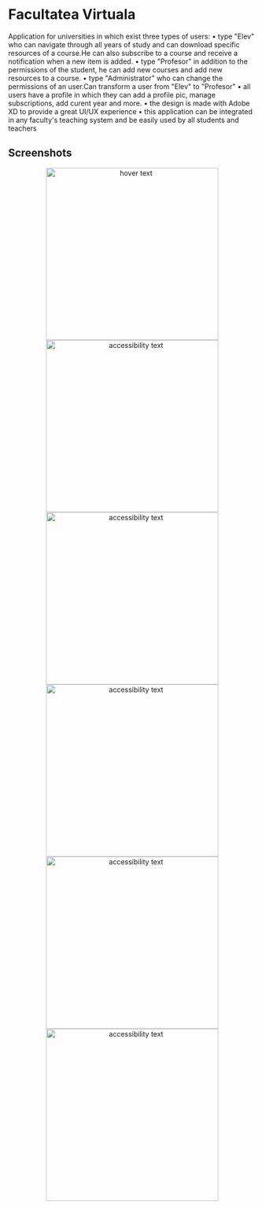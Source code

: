 # Facultatea Virtuala
Application for universities in which exist three types of users:
• type "Elev" who can navigate through all years of study and can download specific resources of a course.He can also subscribe to a course and receive a notification when a new item is added.
• type "Profesor" in addition to the permissions of the student, he can add new courses and add new resources to a course.
• type "Administrator" who can change the permissions of an user.Can transform a user from "Elev" to "Profesor"
• all users have a profile in which they can add a profile pic, manage subscriptions, add curent year and more.
• the design is made with Adobe XD to provide a great UI/UX experience
• this application can be integrated in any faculty's teaching system and be easily used by all students and teachers

## Screenshots
   
<p align="center">
  <img src="https://i.imgur.com/gkLl9gq.png" width="350" title="hover text">
  <img src="https://i.imgur.com/IVg59UC.png" width="350" alt="accessibility text">
  <img src="https://i.imgur.com/wcluQPg.jpg" width="350" alt="accessibility text">
   <img src="https://i.imgur.com/XHlDVyl.png" width="350" alt="accessibility text">
   <img src="https://i.imgur.com/dmdjbIl.png" width="350" alt="accessibility text">
   <img src="https://i.imgur.com/RZV77fn.png" width="350" alt="accessibility text">
</p>



